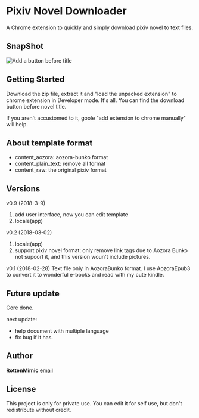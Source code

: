 # Pixiv Novel Downloader

A Chrome extension to quickly and simply download pixiv novel to text files.

## SnapShot

![Add a button before title](https://drive.google.com/uc?id=1LoL1nN9smNRJ9bQwo_u3H7tNWOV6ikAi "SnapShot")

## Getting Started

Download the zip file, extract it and "load the unpacked extension" to chrome extension in Developer mode.
It's all. You can find the download button before novel title.

If you aren't accustomed to it, goole "add extension to chrome manually" will help.

## About template format

* content_aozora: aozora-bunko format
* content_plain_text: remove all format
* content_raw: the original pixiv format

## Versions

v0.9 (2018-3-9)
1. add user interface, now you can edit template
2. locale(app)
	
v0.2 (2018-03-02) 
1. locale(app)
2. support pixiv novel format: only remove link tags due to Aozora Bunko not supoort it, and this version woun't include pictures.
		
v0.1 (2018-02-28)
Text file only in AozoraBunko format. I use AozoraEpub3 to convert it to wonderful e-books and read with my cute kindle.

## Future update

Core done.

next update:
* help document with multiple language
* fix bug if it has.

## Author

**RottenMimic** [email](mailto:marvel.bunny@gmail.com)

## License

This project is only for private use.
You can edit it for self use, but don't redistribute without credit.
